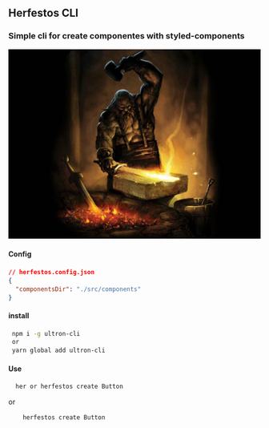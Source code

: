 ## Herfestos CLI

### Simple cli for create componentes with styled-components

![alt](./assets/hefesto.jpg)

#### Config

```json
// herfestos.config.json
{
  "componentsDir": "./src/components"
}
```

#### install

```bash
 npm i -g ultron-cli
 or
 yarn global add ultron-cli

```

#### Use

```bash
  her or herfestos create Button
```

or

```bash
    herfestos create Button
```
